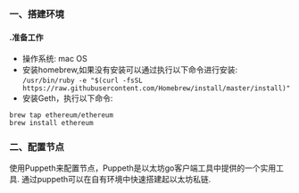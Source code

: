 ### 一、搭建环境
#### .准备工作
 - 操作系统: mac OS
 - 安装homebrew,如果没有安装可以通过执行以下命令进行安装: `/usr/bin/ruby -e "$(curl -fsSL https://raw.githubusercontent.com/Homebrew/install/master/install)"`
 - 安装Geth，执行以下命令:
``` stylus
brew tap ethereum/ethereum
brew install ethereum
```
### 二、配置节点
  使用Puppeth来配置节点，Puppeth是以太坊go客户端工具中提供的一个实用工具. 通过puppeth可以在自有环境中快速搭建起以太坊私链.
  
  